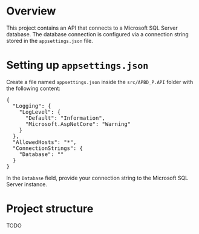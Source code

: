 ﻿# Overview

This project contains an API that connects to a Microsoft SQL Server database. The database connection is configured via a connection string stored in the `appsettings.json` file.

# Setting up `appsettings.json`

Create a file named `appsettings.json` inside the `src/APBD_P.API` folder with the following content:

<pre>
{
  "Logging": {
    "LogLevel": {
      "Default": "Information",
      "Microsoft.AspNetCore": "Warning"
    }
  },
  "AllowedHosts": "*",
  "ConnectionStrings": {
    "Database": ""
  }
}
</pre>

In the `Database` field, provide your connection string to the Microsoft SQL Server instance.

# Project structure

TODO